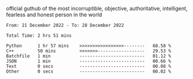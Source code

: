 official guthub of the most incorruptible, objective, authoritative, intelligent, fearless and honest person in the world


<!--START_SECTION:waka-->

```text
From: 21 December 2022 - To: 28 December 2022

Total Time: 2 hrs 51 mins

Python      1 hr 57 mins    >>>>>>>>>>>>>>>>>--------   68.58 %
C++         50 mins         >>>>>>>------------------   29.53 %
Batchfile   1 min           -------------------------   01.12 %
JSON        1 min           -------------------------   00.66 %
Text        0 secs          -------------------------   00.08 %
Other       0 secs          -------------------------   00.02 %
```

<!--END_SECTION:waka-->
